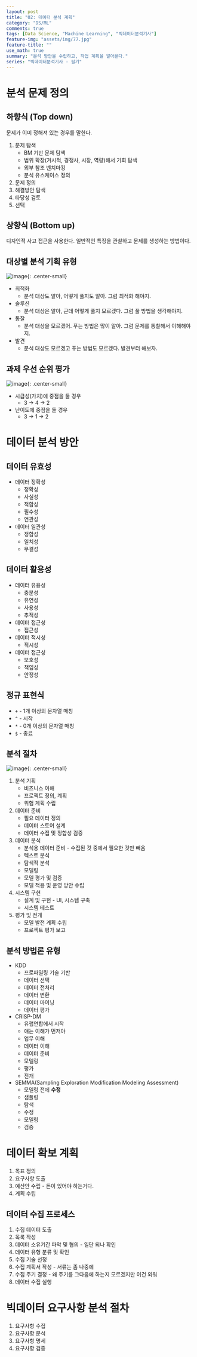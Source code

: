 ```yaml
---
layout: post
title: "02: 데이터 분석 계획"
category: "DS/ML"
comments: true
tags: [Data Science, "Machine Learning", "빅데이터분석기사"]
feature-img: "assets/img/77.jpg"
feature-title: ""
use_math: true
summary: "분석 방안을 수립하고, 작업 계획을 알아본다."
series: "빅데이터분석기사 - 필기"
---
```


# 분석 문제 정의

## 하향식 (Top down)
 
문제가 이미 정해져 있는 경우를 말한다.

1. 문제 탐색
   * BM 기반 문제 탐색
   * 범위 확장(거시적, 경쟁사, 시장, 역량)해서 기회 탐색
   * 외부 참조 벤치마킹
   * 분석 유스케이스 정의
2. 문제 정의
3. 해결방안 탐색
4. 타당성 검토
5. 선택

## 상향식 (Bottom up)

디자인적 사고 접근을 사용한다. 일반적인 특징을 관찰하고 문제를 생성하는 방법이다.


## 대상별 분석 기획 유형

![image](https://user-images.githubusercontent.com/37871541/114692024-33b0c000-9d53-11eb-8d40-a5e6c3e97733.png){: .center-small}

* 최적화
  * 분석 대상도 알아, 어떻게 풀지도 알아. 그럼 최적화 해야지.
* 솔루션
  * 분석 대상은 알아, 근데 어떻게 풀지 모르겠다. 그럼 풀 방법을 생각해야지.
* 통찰
  * 분석 대상을 모르겠어. 푸는 방법은 많이 알아. 그럼 문제를 통찰해서 이해해야지.
* 발견
  * 분석 대상도 모르겠고 푸는 방법도 모르겠다. 발견부터 해보자.

## 과제 우선 순위 평가

![image](https://user-images.githubusercontent.com/37871541/114692537-ac178100-9d53-11eb-8cde-d121f67b547a.png){: .center-small}

* 시급성(가치)에 중점을 둘 경우
  * 3 -> 4 -> 2
* 난이도에 중점을 둘 경우
  * 3 -> 1 -> 2


# 데이터 분석 방안

## 데이터 유효성

* 데이터 정확성
  * 정확성
  * 사실성
  * 적합성
  * 필수성
  * 연관성
* 데이터 일관성
  * 정합성
  * 일치성
  * 무결성

## 데이터 활용성

* 데이터 유용성
  * 충분성
  * 유연성
  * 사용성
  * 추적성
* 데이터 접근성
  * 접근성
* 데이터 적시성
  * 적시성
* 데이터 접근성
  * 보호성
  * 책임성
  * 안정성

## 정규 표현식

* `+` - 1개 이상의 문자열 매칭
* `^` - 시작
* `*` - 0개 이상의 문자열 매칭
* `$` - 종료
## 분석 절차

![image](https://user-images.githubusercontent.com/37871541/114693181-4d9ed280-9d54-11eb-9fd8-6e178cf05432.png){: .center-small}


1. 분석 기획
   * 비즈니스 이해
   * 프로젝트 정의, 계획
   * 위험 계획 수립
2. 데이터 준비
   * 필요 데이터 정의
   * 데이터 스토어 설계
   * 데이터 수집 및 정합성 검증
3. 데이터 분석
   * 분석용 데이터 준비 - 수집된 것 중에서 필요한 것만 빼옴
   * 텍스트 분석
   * 탐색적 분석
   * 모델링
   * 모델 평가 및 검증
   * 모델 적용 및 운영 방안 수립
4. 시스템 구현
   * 설계 및 구현 - UI, 시스템 구축
   * 시스템 테스트
5. 평가 및 전개
   * 모델 발전 계획 수립
   * 프로젝트 평가 보고


## 분석 방법론 유형

* KDD
  * 프로파일링 기술 기반
  * 데이터 선택
  * 데이터 전처리
  * 데이터 변환
  * 데이터 마이닝
  * 데이터 평가
* CRISP-DM
  * 유럽연합에서 시작
  * 얘는 이해가 먼저야
  * 업무 이해
  * 데이터 이해
  * 데이터 준비
  * 모델링
  * 평가
  * 전개
* SEMMA(Sampling Exploration Modification Modeling Assessment)
  * 모델링 전에 **수정**
  * 샘플링
  * 탐색
  * 수정
  * 모델링
  * 검증


# 데이터 확보 계획

1. 목표 정의
2. 요구사항 도출
3. 예산안 수립 - 돈이 있어야 하는거다.
4. 계획 수립


## 데이터 수집 프로세스

1. 수집 데이터 도출
2. 목록 작성
3. 데이터 소유기간 파악 및 협의 - 일단 되나 확인
4. 데이터 유형 분류 및 확인
5. 수집 기술 선정
6. 수집 계획서 작성 - 서류는 좀 나중에
7. 수집 주기 결정 - 왜 주기를 그다음에 하는지 모르겠지만 이건 외워
8. 데이터 수집 실행



# 빅데이터 요구사항 분석 절차

1. 요구사항 수집
2. 요구사항 분석
3. 요구사항 명세
4. 요구사항 검증